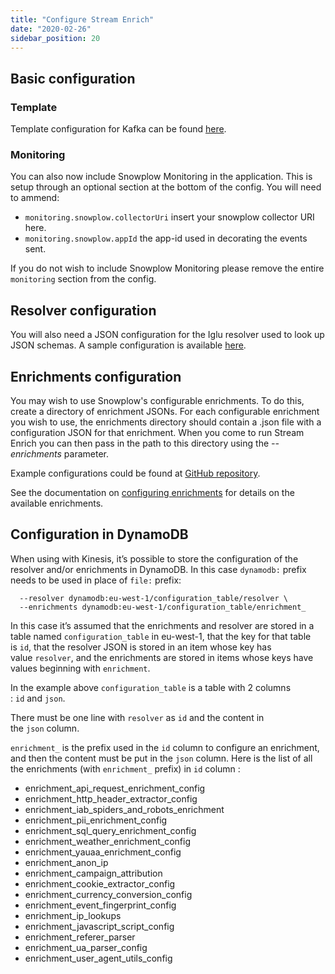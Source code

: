```yaml
---
title: "Configure Stream Enrich"
date: "2020-02-26"
sidebar_position: 20
---
```


## Basic configuration

### [](https://github.com/snowplow/snowplow/wiki/Configure-Stream-Enrich#template)Template

Template configuration for Kafka can be found [here](https://github.com/snowplow/enrich/blob/3.2.0/config/stream-enrich-kafka.hocon).

### Monitoring

You can also now include Snowplow Monitoring in the application. This is setup through an optional section at the bottom of the config. You will need to ammend:

- `monitoring.snowplow.collectorUri` insert your snowplow collector URI here.
- `monitoring.snowplow.appId` the app-id used in decorating the events sent.

If you do not wish to include Snowplow Monitoring please remove the entire `monitoring` section from the config.

## Resolver configuration

You will also need a JSON configuration for the Iglu resolver used to look up JSON schemas. A sample configuration is available [here](https://github.com/snowplow/enrich/blob/master/config/iglu_resolver.json).

## Enrichments configuration

You may wish to use Snowplow's configurable enrichments. To do this, create a directory of enrichment JSONs. For each configurable enrichment you wish to use, the enrichments directory should contain a .json file with a configuration JSON for that enrichment. When you come to run Stream Enrich you can then pass in the path to this directory using the _\--enrichments_ parameter.

Example configurations could be found at [GitHub repository](https://github.com/snowplow/enrich/tree/master/config/enrichments).

See the documentation on [configuring enrichments](/docs/migrated/enriching-your-data/available-enrichments/) for details on the available enrichments.

## Configuration in DynamoDB

When using with Kinesis, it’s possible to store the configuration of the resolver and/or enrichments in DynamoDB. In this case `dynamodb:` prefix needs to be used in place of `file:` prefix:

```
  --resolver dynamodb:eu-west-1/configuration_table/resolver \
  --enrichments dynamodb:eu-west-1/configuration_table/enrichment_
```

In this case it’s assumed that the enrichments and resolver are stored in a table named `configuration_table` in eu-west-1, that the key for that table is `id`, that the resolver JSON is stored in an item whose key has value `resolver`, and the enrichments are stored in items whose keys have values beginning with `enrichment`.

In the example above `configuration_table` is a table with 2 columns : `id` and `json`.

There must be one line with `resolver` as `id` and the content in the `json` column.

`enrichment_` is the prefix used in the `id` column to configure an enrichment, and then the content must be put in the `json` column. Here is the list of all the enrichments (with `enrichment_` prefix) in `id` column :

- enrichment\_api\_request\_enrichment\_config
- enrichment\_http\_header\_extractor\_config
- enrichment\_iab\_spiders\_and\_robots\_enrichment
- enrichment\_pii\_enrichment\_config
- enrichment\_sql\_query\_enrichment\_config
- enrichment\_weather\_enrichment\_config
- enrichment\_yauaa\_enrichment\_config
- enrichment\_anon\_ip
- enrichment\_campaign\_attribution
- enrichment\_cookie\_extractor\_config
- enrichment\_currency\_conversion\_config
- enrichment\_event\_fingerprint\_config
- enrichment\_ip\_lookups
- enrichment\_javascript\_script\_config
- enrichment\_referer\_parser
- enrichment\_ua\_parser\_config
- enrichment\_user\_agent\_utils\_config
